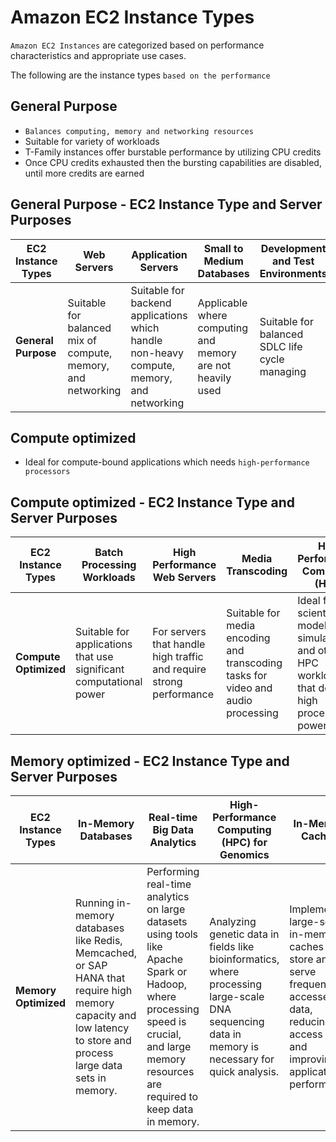 # Amazon EC2 Instance Types

`Amazon EC2 Instances` are categorized based on performance characteristics and appropriate use cases.

The following are the instance types `based on the performance`

## General Purpose

- `Balances computing, memory and networking resources`
- Suitable for variety of workloads
- T-Family instances offer burstable performance by utilizing CPU credits
- Once CPU credits exhausted then the bursting capabilities are disabled, until more credits are earned


## General Purpose - EC2 Instance Type and Server Purposes

| EC2 Instance Types | Web Servers | Application Servers | Small to Medium Databases | Development and Test Environments | Microservices | Gaming Applications | Caching Servers |
|--------------------|-------------|---------------------|---------------------------|-----------------------------------|---------------|---------------------|-----------------|
| **General Purpose** | Suitable for balanced mix of compute, memory, and networking | Suitable for backend applications which handle non-heavy compute, memory, and networking | Applicable where computing and memory are not heavily used | Suitable for balanced SDLC life cycle managing | Suitable, but balanced | Suitable, but balanced | Suitable, but balanced |


## Compute optimized

- Ideal for compute-bound applications which needs `high-performance processors`


## Compute optimized - EC2 Instance Type and Server Purposes

| EC2 Instance Types  | Batch Processing Workloads                                   | High Performance Web Servers                                  | Media Transcoding                                              | High Performance Computing (HPC)                                             | Gaming Servers                   | Ad Server Engines         | Machine Learning Inference  | Scientific Modeling and Simulation  |
|---------------------|--------------------------------------------------------------|----------------------------------------------------------------|----------------------------------------------------------------|-------------------------------------------------------------------------------|----------------------------------|---------------------------|-----------------------------|------------------------------------|
| **Compute Optimized** | Suitable for applications that use significant computational power | For servers that handle high traffic and require strong performance | Suitable for media encoding and transcoding tasks for video and audio processing | Ideal for scientific modeling, simulations, and other HPC workloads that demand high processing power | Suitable for multiple players, high performance | For real-time ad-serving servers | Requires rapid computation | Suitable for complex simulations |


## Memory optimized - EC2 Instance Type and Server Purposes


| EC2 Instance Types | In-Memory Databases | Real-time Big Data Analytics | High-Performance Computing (HPC) for Genomics | In-Memory Caching | Large-scale Enterprise Applications | Machine Learning and AI Model Training |
|--------------------|---------------------|-----------------------------|----------------------------------------------|-------------------|------------------------------------|----------------------------------------|
| **Memory Optimized**   | Running in-memory databases like Redis, Memcached, or SAP HANA that require high memory capacity and low latency to store and process large data sets in memory. | Performing real-time analytics on large datasets using tools like Apache Spark or Hadoop, where processing speed is crucial, and large memory resources are required to keep data in memory. | Analyzing genetic data in fields like bioinformatics, where processing large-scale DNA sequencing data in memory is necessary for quick analysis. | Implementing large-scale in-memory caches that store and serve frequently accessed data, reducing access times and improving application performance. | Running memory-intensive enterprise applications such as SAP ERP or Oracle databases that need substantial memory to maintain performance under heavy workloads. | Training machine learning models on large datasets that need to be loaded into memory for faster processing, particularly for deep learning algorithms. |
